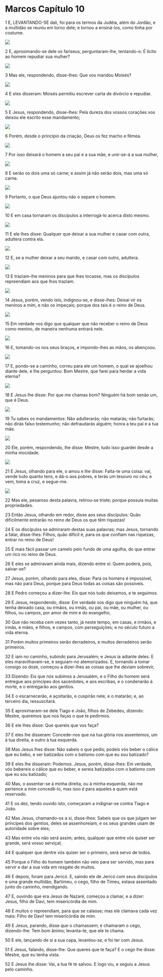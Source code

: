 # Marcos Capítulo 10

1	E, LEVANTANDO-SE dali, foi para os termos da Judéia, além do Jordão, e a multidão se reuniu em torno dele; e tornou a ensiná-los, como tinha por costume.

![](.img/41_Mk_10_01_RG.jpg)

2	E, aproximando-se dele os fariseus, perguntaram-lhe, tentando-o: É lícito ao homem repudiar sua mulher?

![](.img/41_Mk_10_02_RG.jpg)

3	Mas ele, respondendo, disse-lhes: Que vos mandou Moisés?

![](.img/41_Mk_10_03_RG.jpg)

4	E eles disseram: Moisés permitiu escrever carta de divórcio e repudiar.

![](.img/41_Mk_10_04_RG.jpg)

5	E Jesus, respondendo, disse-lhes: Pela dureza dos vossos corações vos deixou ele escrito esse mandamento;

![](.img/41_Mk_10_05_RG.jpg)

6	Porém, desde o princípio da criação, Deus os fez macho e fêmea.

![](.img/41_Mk_10_06_RG.jpg)

7	Por isso deixará o homem a seu pai e a sua mãe, e unir-se-á a sua mulher,

![](.img/41_Mk_10_07_RG.jpg)

8	E serão os dois uma só carne; e assim já não serão dois, mas uma só carne.

![](.img/41_Mk_10_08_RG.jpg)

9	Portanto, o que Deus ajuntou não o separe o homem.

![](.img/41_Mk_10_09_RG.jpg)

10	E em casa tornaram os discípulos a interrogá-lo acerca disto mesmo.

![](.img/41_Mk_10_10_RG.jpg)

11	E ele lhes disse: Qualquer que deixar a sua mulher e casar com outra, adultera contra ela.

![](.img/41_Mk_10_11_RG.jpg)

12	E, se a mulher deixar a seu marido, e casar com outro, adultera.

![](.img/41_Mk_10_12_RG.jpg)

13	E traziam-lhe meninos para que lhes tocasse, mas os discípulos repreendiam aos que lhos traziam.

![](.img/41_Mk_10_13_RG.jpg)

14	Jesus, porém, vendo isto, indignou-se, e disse-lhes: Deixai vir os meninos a mim, e não os impeçais; porque dos tais é o reino de Deus.

![](.img/41_Mk_10_14_RG.jpg)

15	Em verdade vos digo que qualquer que não receber o reino de Deus como menino, de maneira nenhuma entrará nele.

![](.img/41_Mk_10_15_RG.jpg)

16	E, tomando-os nos seus braços, e impondo-lhes as mãos, os abençoou.

![](.img/41_Mk_10_16_RG.jpg)

17	E, pondo-se a caminho, correu para ele um homem, o qual se ajoelhou diante dele, e lhe perguntou: Bom Mestre, que farei para herdar a vida eterna?

![](.img/41_Mk_10_17_RG.jpg)

18	E Jesus lhe disse: Por que me chamas bom? Ninguém há bom senão um, que é Deus.

![](.img/41_Mk_10_18_RG.jpg)

19	Tu sabes os mandamentos: Não adulterarás; não matarás; não furtarás; não dirás falso testemunho; não defraudarás alguém; honra a teu pai e a tua mãe.

![](.img/41_Mk_10_19_RG.jpg)

20	Ele, porém, respondendo, lhe disse: Mestre, tudo isso guardei desde a minha mocidade.

![](.img/41_Mk_10_20_RG.jpg)

21	E Jesus, olhando para ele, o amou e lhe disse: Falta-te uma coisa: vai, vende tudo quanto tens, e dá-o aos pobres, e terás um tesouro no céu; e vem, toma a cruz, e segue-me.

![](.img/41_Mk_10_21_RG.jpg)

22	Mas ele, pesaroso desta palavra, retirou-se triste; porque possuía muitas propriedades.

23	Então Jesus, olhando em redor, disse aos seus discípulos: Quão dificilmente entrarão no reino de Deus os que têm riquezas!

24	E os discípulos se admiraram destas suas palavras; mas Jesus, tornando a falar, disse-lhes: Filhos, quão difícil é, para os que confiam nas riquezas, entrar no reino de Deus!

25	É mais fácil passar um camelo pelo fundo de uma agulha, do que entrar um rico no reino de Deus.

26	E eles se admiravam ainda mais, dizendo entre si: Quem poderá, pois, salvar-se?

27	Jesus, porém, olhando para eles, disse: Para os homens é impossível, mas não para Deus, porque para Deus todas as coisas são possíveis.

28	E Pedro começou a dizer-lhe: Eis que nós tudo deixamos, e te seguimos.

29	E Jesus, respondendo, disse: Em verdade vos digo que ninguém há, que tenha deixado casa, ou irmãos, ou irmãs, ou pai, ou mãe, ou mulher, ou filhos, ou campos, por amor de mim e do evangelho,

30	Que não receba cem vezes tanto, já neste tempo, em casas, e irmãos, e irmãs, e mães, e filhos, e campos, com perseguições; e no século futuro a vida eterna.

31	Porém muitos primeiros serão derradeiros, e muitos derradeiros serão primeiros.

32	E iam no caminho, subindo para Jerusalém; e Jesus ia adiante deles. E eles maravilhavam-se, e seguiam-no atemorizados. E, tornando a tomar consigo os doze, começou a dizer-lhes as coisas que lhe deviam sobrevir,

33	Dizendo: Eis que nós subimos a Jerusalém, e o Filho do homem será entregue aos príncipes dos sacerdotes, e aos escribas, e o condenarão à morte, e o entregarão aos gentios.

34	E o escarnecerão, e açoitarão, e cuspirão nele, e o matarão; e, ao terceiro dia, ressuscitará.

35	E aproximaram-se dele Tiago e João, filhos de Zebedeu, dizendo: Mestre, queremos que nos faças o que te pedirmos.

36	E ele lhes disse: Que quereis que vos faça?

37	E eles lhe disseram: Concede-nos que na tua glória nos assentemos, um à tua direita, e outro à tua esquerda.

38	Mas Jesus lhes disse: Não sabeis o que pedis; podeis vós beber o cálice que eu bebo, e ser batizados com o batismo com que eu sou batizado?

39	E eles lhe disseram: Podemos. Jesus, porém, disse-lhes: Em verdade, vós bebereis o cálice que eu beber, e sereis batizados com o batismo com que eu sou batizado;

40	Mas, o assentar-se à minha direita, ou à minha esquerda, não me pertence a mim concedê-lo, mas isso é para aqueles a quem está reservado.

41	E os dez, tendo ouvido isto, começaram a indignar-se contra Tiago e João.

42	Mas Jesus, chamando-os a si, disse-lhes: Sabeis que os que julgam ser príncipes dos gentios, deles se assenhoreiam, e os seus grandes usam de autoridade sobre eles;

43	Mas entre vós não será assim; antes, qualquer que entre vós quiser ser grande, será vosso serviçal;

44	E qualquer que dentre vós quiser ser o primeiro, será servo de todos.

45	Porque o Filho do homem também não veio para ser servido, mas para servir e dar a sua vida em resgate de muitos.

46	E depois, foram para Jericó. E, saindo ele de Jericó com seus discípulos e uma grande multidão, Bartimeu, o cego, filho de Timeu, estava assentado junto do caminho, mendigando.

47	E, ouvindo que era Jesus de Nazaré, começou a clamar, e a dizer: Jesus, filho de Davi, tem misericórdia de mim.

48	E muitos o repreendiam, para que se calasse; mas ele clamava cada vez mais: Filho de Davi! tem misericórdia de mim.

49	E Jesus, parando, disse que o chamassem; e chamaram o cego, dizendo-lhe: Tem bom ânimo; levanta-te, que ele te chama.

50	E ele, lançando de si a sua capa, levantou-se, e foi ter com Jesus.

51	E Jesus, falando, disse-lhe: Que queres que te faça? E o cego lhe disse: Mestre, que eu tenha vista.

52	E Jesus lhe disse: Vai, a tua fé te salvou. E logo viu, e seguiu a Jesus pelo caminho.

